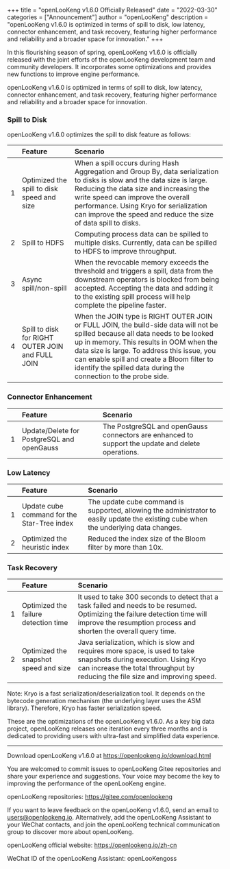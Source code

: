 +++ 
title = "openLooKeng v1.6.0 Officially Released"
date = "2022-03-30"
categories = ["Announcement"]
author = "openLooKeng"
description = "openLooKeng v1.6.0 is optimized in terms of spill to disk, low latency, connector enhancement, and task recovery, featuring higher performance and reliability and a broader space for innovation."
+++
 
In this flourishing season of spring, openLooKeng v1.6.0 is officially released with the joint efforts of the openLooKeng development team and community developers. It incorporates some optimizations and provides new functions to improve engine performance.

openLooKeng v1.6.0 is optimized in terms of spill to disk, low latency, connector enhancement, and task recovery, featuring higher performance and reliability and a broader space for innovation.


### Spill to Disk
openLooKeng v1.6.0 optimizes the spill to disk feature as follows:

|      &nbsp;    | Feature   |  Scenario  |
| :--------:   | :-----  | :----  |
| 1     | Optimized the spill to disk speed and size |   When a spill occurs during Hash Aggregation and Group By, data serialization to disks is slow and the data size is large. Reducing the data size and increasing the write speed can improve the overall performance. Using Kryo for serialization can improve the speed and reduce the size of data spill to disks.     |
| 2        |   Spill to HDFS   |   Computing process data can be spilled to multiple disks. Currently, data can be spilled to HDFS to improve throughput.   |
| 3        |    Async spill/non-spill    |  When the revocable memory exceeds the threshold and triggers a spill, data from the downstream operators is blocked from being accepted. Accepting the data and adding it to the existing spill process will help complete the pipeline faster.  |
| 4   | Spill to disk for RIGHT OUTER JOIN and FULL JOIN  | When the JOIN type is RIGHT OUTER JOIN or FULL JOIN, the build-side data will not be spilled because all data needs to be looked up in memory. This results in OOM when the data size is large. To address this issue, you can enable spill and create a Bloom filter to identify the spilled data during the connection to the probe side.  | 


### Connector Enhancement
|      &nbsp;    | Feature   |  Scenario  |
| :--------:   | :------  | :---  |
| 1     | Update/Delete for PostgreSQL and openGauss |   The PostgreSQL and openGauss connectors are enhanced to support the update and delete operations.  | 

### Low Latency

|      &nbsp;    | Feature   |  Scenario  |
| :--------:   | :----  | :----  |
| 1     | Update cube command for the Star-Tree index |   The update cube command is supported, allowing the administrator to easily update the existing cube when the underlying data changes.  | 
| 2    | Optimized the heuristic index |   Reduced the index size of the Bloom filter by more than 10x.  | 



### Task Recovery

|      &nbsp;    | Feature   |  Scenario  |
| :--------:   | :-----  | :----  |
| 1     | Optimized the failure detection time |   It used to take 300 seconds to detect that a task failed and needs to be resumed. Optimizing the failure detection time will improve the resumption process and shorten the overall query time.  | 
| 2    | Optimized the snapshot speed and size |   Java serialization, which is slow and requires more space, is used to take snapshots during execution. Using Kryo can increase the total throughput by reducing the file size and improving speed.  | 

Note: Kryo is a fast serialization/deserialization tool. It depends on the bytecode generation mechanism (the underlying layer uses the ASM library). Therefore, Kryo has faster serialization speed.

These are the optimizations of the openLooKeng v1.6.0. As a key big data project, openLooKeng releases one iteration every three months and is dedicated to providing users with ultra-fast and simplified data experience.
 

---

Download openLooKeng v1.6.0 at <https://openlookeng.io/download.html>

You are welcomed to commit issues to openLooKeng Gitee repositories and share your experience and suggestions. Your voice may become the key to improving the performance of the openLooKeng engine.

openLooKeng repositories: <https://gitee.com/openlookeng>
 
If you want to leave feedback on the openLooKeng v1.6.0, send an email to  <users@openlookeng.io>. Alternatively, add the openLooKeng Assistant to your WeChat contacts, and join the openLooKeng technical communication group to discover more about openLooKeng.

openLooKeng official website: <https://openlookeng.io/zh-cn> 

WeChat ID of the openLooKeng Assistant: openLooKengoss
 
